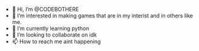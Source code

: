 - 👋 Hi, I’m @CODEBOTHERE
- 👀 I’m interested in making games that are in my interist and in others like me.
- 🌱 I’m currently learning python
- 💞️ I’m looking to collaborate on idk
- 📫 How to reach me aint happening

<!---
CODEBOTHERE/CODEBOTHERE is a ✨ special ✨ repository because its `README.md` (this file) appears on your GitHub profile.
You can click the Preview link to take a look at your changes.
--->
